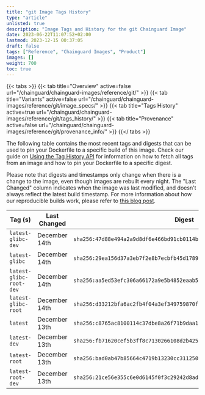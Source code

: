 ```yaml
---
title: "git Image Tags History"
type: "article"
unlisted: true
description: "Image Tags and History for the git Chainguard Image"
date: 2023-06-22T11:07:52+02:00
lastmod: 2023-12-15 00:37:05
draft: false
tags: ["Reference", "Chainguard Images", "Product"]
images: []
weight: 700
toc: true
---
```


{{< tabs >}}
{{< tab title="Overview" active=false url="/chainguard/chainguard-images/reference/git/" >}}
{{< tab title="Variants" active=false url="/chainguard/chainguard-images/reference/git/image_specs/" >}}
{{< tab title="Tags History" active=true url="/chainguard/chainguard-images/reference/git/tags_history/" >}}
{{< tab title="Provenance" active=false url="/chainguard/chainguard-images/reference/git/provenance_info/" >}}
{{</ tabs >}}

The following table contains the most recent tags and digests that can be used to pin your Dockerfile to a specific build of this image. Check our guide on [Using the Tag History API](/chainguard/chainguard-images/using-the-tag-history-api/) for information on how to fetch all tags from an image and how to pin your Dockerfile to a specific digest.

Please note that digests and timestamps only change when there is a change to the image, even though images are rebuilt every night. The "Last Changed" column indicates when the image was last modified, and doesn't always reflect the latest build timestamp. For more information about how our reproducible builds work, please refer to [this blog post](https://www.chainguard.dev/unchained/reproducing-chainguards-reproducible-image-builds).

| Tag (s)                  | Last Changed  | Digest                                                                    |
|--------------------------|---------------|---------------------------------------------------------------------------|
|  `latest-glibc-dev`      | December 14th | `sha256:47d88e494a2a9d8df6e466bd91cb0114b82a93ab74785bd7f7b9d98226b2e8fc` |
|  `latest-glibc`          | December 14th | `sha256:29ea156d37a3eb7f2e8b7ecbfb45d1789a3a5c31319c1a5e53e058a98c8c2b66` |
|  `latest-glibc-root-dev` | December 14th | `sha256:aa5ed53efc306a66172a9e5b4852eaab58b5f9e9db3a0110b41f3f2b459dcdec` |
|  `latest-glibc-root`     | December 14th | `sha256:d33212bfa6ac2fb4f04a3ef349759870f6d8439dcf368a6e73fc98940f36712f` |
|  `latest`                | December 13th | `sha256:c8765ac8100114c37dbe8a26f71b9daa11bf4ef28117f9e7f694b1aa75df8ef6` |
|  `latest-dev`            | December 13th | `sha256:fb71620cef5b3ff8c7130266108d2b425fb70050b34d064f33fc86e84d921161` |
|  `latest-root`           | December 13th | `sha256:bad0ab47b85664c4719b13230cc3112500833a691f5decb25a267aabc61050bc` |
|  `latest-root-dev`       | December 13th | `sha256:21ce56e355c6e0d6145f0f3c29242d8ad11ebd4c65cd5e784846cfc045dd9bd5` |

